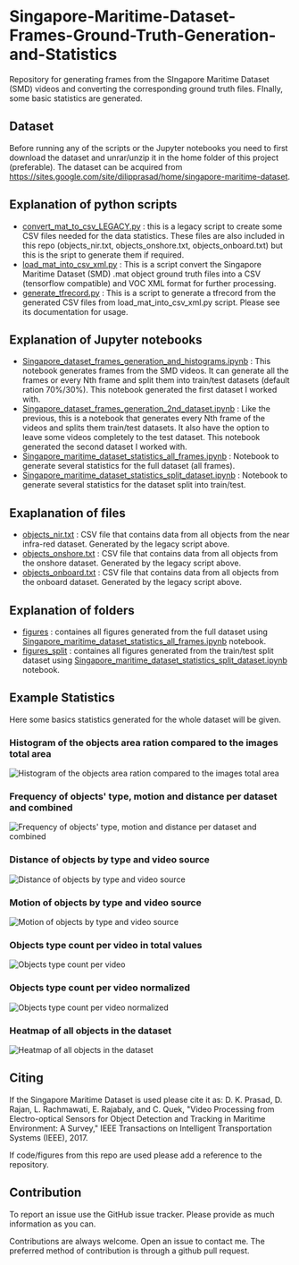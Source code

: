 # Singapore-Maritime-Dataset-Frames-Ground-Truth-Generation-and-Statistics
Repository for generating frames from the SIngapore Maritime Dataset (SMD) videos and converting the corresponding ground truth files. FInally, some basic statistics are generated.

## Dataset

Before running any of the scripts or the Jupyter notebooks you need to first download the dataset and unrar/unzip it in the home folder of this project (preferable). The dataset can be acquired from https://sites.google.com/site/dilipprasad/home/singapore-maritime-dataset.

## Explanation of python scripts

 - [convert_mat_to_csv_LEGACY.py](https://github.com/tilemmpon/Singapore-Maritime-Dataset-Frames-Ground-Truth-Generation-and-Statistics/blob/master/convert_mat_to_csv_LEGACY.py) : this is a legacy script to create some CSV files needed for the data statistics. These files are also included in this repo (objects_nir.txt, objects_onshore.txt, objects_onboard.txt) but this is the sript to generate them if required.
 - [load_mat_into_csv_xml.py](https://github.com/tilemmpon/Singapore-Maritime-Dataset-Frames-Ground-Truth-Generation-and-Statistics/blob/master/load_mat_into_csv_xml.py) : This is a script convert the Singapore Maritime Dataset (SMD) .mat object ground truth files into a CSV (tensorflow compatible) and VOC XML format for further processing.
 - [generate_tfrecord.py](https://github.com/tilemmpon/Singapore-Maritime-Dataset-Frames-Ground-Truth-Generation-and-Statistics/blob/master/generate_tfrecord.py) : This is a script to generate a tfrecord from the generated CSV files from load_mat_into_csv_xml.py script. Please see its documentation for usage.
 
## Explanation of Jupyter notebooks
 - [Singapore_dataset_frames_generation_and_histograms.ipynb](https://github.com/tilemmpon/Singapore-Maritime-Dataset-Frames-Ground-Truth-Generation-and-Statistics/blob/master/Singapore_dataset_frames_generation_and_histograms.ipynb) : This notebook generates frames from the SMD videos. It can generate all the frames or every Nth frame and split them into train/test datasets (default ration 70%/30%). This notebook generated the first dataset I worked with.
 - [Singapore_dataset_frames_generation_2nd_dataset.ipynb](https://github.com/tilemmpon/Singapore-Maritime-Dataset-Frames-Ground-Truth-Generation-and-Statistics/blob/master/Singapore_dataset_frames_generation_2nd_dataset.ipynb) : Like the previous, this is a notebook that generates every Nth frame of the videos and splits them train/test datasets. It also have the option to leave some videos completely to the test dataset. This notebook generated the second dataset I worked with.
 - [Singapore_maritime_dataset_statistics_all_frames.ipynb](https://github.com/tilemmpon/Singapore-Maritime-Dataset-Frames-Ground-Truth-Generation-and-Statistics/blob/master/Singapore_maritime_dataset_statistics_all_frames.ipynb) : Notebook to generate several statistics for the full dataset (all frames).
 - [Singapore_maritime_dataset_statistics_split_dataset.ipynb](https://github.com/tilemmpon/Singapore-Maritime-Dataset-Frames-Ground-Truth-Generation-and-Statistics/blob/master/Singapore_maritime_dataset_statistics_split_dataset.ipynb) : Notebook to generate several statistics for the dataset split into train/test.

## Exaplanation of files

 - [objects_nir.txt](https://github.com/tilemmpon/Singapore-Maritime-Dataset-Frames-Ground-Truth-Generation-and-Statistics/blob/master/objects_nir.txt) : CSV file that contains data from all objects from the near infra-red dataset. Generated by the legacy script above.
 - [objects_onshore.txt](https://github.com/tilemmpon/Singapore-Maritime-Dataset-Frames-Ground-Truth-Generation-and-Statistics/blob/master/objects_onshore.txt) : CSV file that contains data from all objects from the onshore dataset. Generated by the legacy script above.
 - [objects_onboard.txt](https://github.com/tilemmpon/Singapore-Maritime-Dataset-Frames-Ground-Truth-Generation-and-Statistics/blob/master/objects_onboard.txt) : CSV file that contains data from all objects from the onboard dataset. Generated by the legacy script above.

## Explanation of folders

 - [figures](https://github.com/tilemmpon/Singapore-Maritime-Dataset-Frames-Ground-Truth-Generation-and-Statistics/tree/master/figures) : containes all figures generated from the full dataset using [Singapore_maritime_dataset_statistics_all_frames.ipynb](https://github.com/tilemmpon/Singapore-Maritime-Dataset-Frames-Ground-Truth-Generation-and-Statistics/blob/master/Singapore_maritime_dataset_statistics_all_frames.ipynb) notebook.
 - [figures_split](https://github.com/tilemmpon/Singapore-Maritime-Dataset-Frames-Ground-Truth-Generation-and-Statistics/tree/master/figures_split) : containes all figures generated from the train/test split dataset using [Singapore_maritime_dataset_statistics_split_dataset.ipynb](https://github.com/tilemmpon/Singapore-Maritime-Dataset-Frames-Ground-Truth-Generation-and-Statistics/blob/master/Singapore_maritime_dataset_statistics_split_dataset.ipynb)  notebook.

## Example Statistics

Here some basics statistics generated for the whole dataset will be given.

### Histogram of the objects area ration compared to the images total area
![Histogram of the objects area ration compared to the images total area](https://github.com/tilemmpon/Singapore-Maritime-Dataset-Frames-Ground-Truth-Generation-and-Statistics/blob/master/figures/histogram_area_full_dataset.png)

### Frequency of objects' type, motion and distance per dataset and combined
![Frequency of objects' type, motion and distance per dataset and combined](https://github.com/tilemmpon/Singapore-Maritime-Dataset-Frames-Ground-Truth-Generation-and-Statistics/blob/master/figures/multiple_graphs.png)

### Distance of objects by type and video source
![Distance of objects by type and video source](https://github.com/tilemmpon/Singapore-Maritime-Dataset-Frames-Ground-Truth-Generation-and-Statistics/blob/master/figures/object_distance_multibar_2.png)

### Motion of objects by type and video source
![Motion of objects by type and video source](https://github.com/tilemmpon/Singapore-Maritime-Dataset-Frames-Ground-Truth-Generation-and-Statistics/blob/master/figures/object_motion_multibar_2.png)

### Objects type count per video in total values
![Objects type count per video](https://github.com/tilemmpon/Singapore-Maritime-Dataset-Frames-Ground-Truth-Generation-and-Statistics/blob/master/figures/objects_per_video_all.png)

### Objects type count per video normalized
![Objects type count per video normalized](https://github.com/tilemmpon/Singapore-Maritime-Dataset-Frames-Ground-Truth-Generation-and-Statistics/blob/master/figures/objects_per_video_all_normalized.png)

### Heatmap of all objects in the dataset
![Heatmap of all objects in the dataset](https://github.com/tilemmpon/Singapore-Maritime-Dataset-Frames-Ground-Truth-Generation-and-Statistics/blob/master/figures/heatmap_objects_all.png)

## Citing

If the Singapore Maritime Dataset is used please cite it as:
D. K. Prasad, D. Rajan, L. Rachmawati, E. Rajabaly, and C. Quek, 
"Video Processing from Electro-optical Sensors for Object Detection and 
Tracking in Maritime Environment: A Survey," IEEE Transactions on Intelligent 
Transportation Systems (IEEE), 2017. 

If code/figures from this repo are used please add a reference to the repository.

## Contribution

To report an issue use the GitHub issue tracker. Please provide as much information as you can.

Contributions are always welcome. Open an issue to contact me. The preferred method of contribution is through a github pull request.
